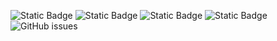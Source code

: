 ![Static Badge](https://img.shields.io/badge/blacklists-60-000000) ![Static Badge](https://img.shields.io/badge/blacklisted-2794697-cc0000) ![Static Badge](https://img.shields.io/badge/whitelisted-2242-00CC00) ![Static Badge](https://img.shields.io/badge/streaming_blacklist-28106-000000) ![GitHub issues](https://img.shields.io/github/issues/fabriziosalmi/blacklists)
